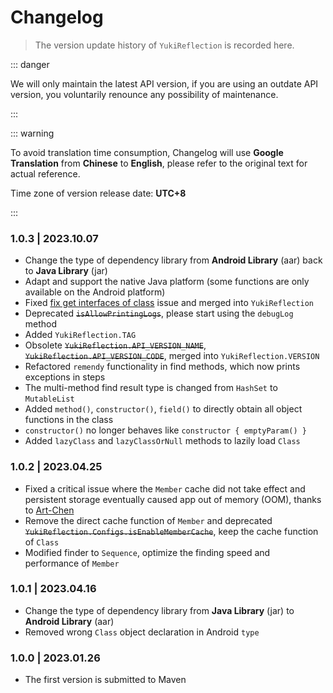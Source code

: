 # Changelog

> The version update history of `YukiReflection` is recorded here.

::: danger

We will only maintain the latest API version, if you are using an outdate API version, you voluntarily renounce any possibility of maintenance.

:::

::: warning

To avoid translation time consumption, Changelog will use **Google Translation** from **Chinese** to **English**, please refer to the original text for actual reference.

Time zone of version release date: **UTC+8**

:::

### 1.0.3 | 2023.10.07 &ensp;<Badge type="tip" text="latest" vertical="middle" />

- Change the type of dependency library from **Android Library** (aar) back to **Java Library** (jar)
- Adapt and support the native Java platform (some functions are only available on the Android platform)
- Fixed [fix get interfaces of class](https://github.com/HighCapable/YukiHookAPI/pull/38) issue and merged into `YukiReflection`
- Deprecated ~~`isAllowPrintingLogs`~~, please start using the `debugLog` method
- Added `YukiReflection.TAG`
- Obsolete ~~`YukiReflection.API_VERSION_NAME`~~, ~~`YukiReflection.API_VERSION_CODE`~~, merged into `YukiReflection.VERSION`
- Refactored `remendy` functionality in find methods, which now prints exceptions in steps
- The multi-method find result type is changed from `HashSet` to `MutableList`
- Added `method()`, `constructor()`, `field()` to directly obtain all object functions in the class
- `constructor()` no longer behaves like `constructor { emptyParam() }`
- Added `lazyClass` and `lazyClassOrNull` methods to lazily load `Class`

### 1.0.2 | 2023.04.25 &ensp;<Badge type="warning" text="stale" vertical="middle" />

- Fixed a critical issue where the `Member` cache did not take effect and persistent storage eventually caused app out of memory (OOM), thanks to [Art-Chen](https://github.com/Art-Chen)
- Remove the direct cache function of `Member` and deprecated ~~`YukiReflection.Configs.isEnableMemberCache`~~, keep the cache function of `Class`
- Modified finder to `Sequence`, optimize the finding speed and performance of `Member`

### 1.0.1 | 2023.04.16 &ensp;<Badge type="warning" text="stale" vertical="middle" />

- Change the type of dependency library from **Java Library** (jar) to **Android Library** (aar)
- Removed wrong `Class` object declaration in Android `type`

### 1.0.0 | 2023.01.26 &ensp;<Badge type="warning" text="stale" vertical="middle" />

- The first version is submitted to Maven
